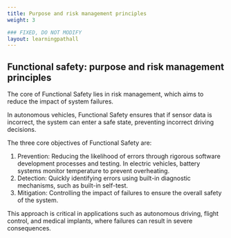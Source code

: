 ```yaml
---
title: Purpose and risk management principles
weight: 3

### FIXED, DO NOT MODIFY
layout: learningpathall
---
```


## Functional safety: purpose and risk management principles


The core of Functional Safety lies in risk management, which aims to reduce the impact of system failures.

In autonomous vehicles, Functional Safety ensures that if sensor data is incorrect, the system can enter a safe state, preventing incorrect driving decisions.

The three core objectives of Functional Safety are:
1. Prevention: Reducing the likelihood of errors through rigorous software development processes and testing. In electric vehicles, battery systems monitor temperature to prevent overheating.
2. Detection: Quickly identifying errors using built-in diagnostic mechanisms, such as built-in self-test.
3. Mitigation: Controlling the impact of failures to ensure the overall safety of the system.

This approach is critical in applications such as autonomous driving, flight control, and medical implants, where failures can result in severe consequences.

